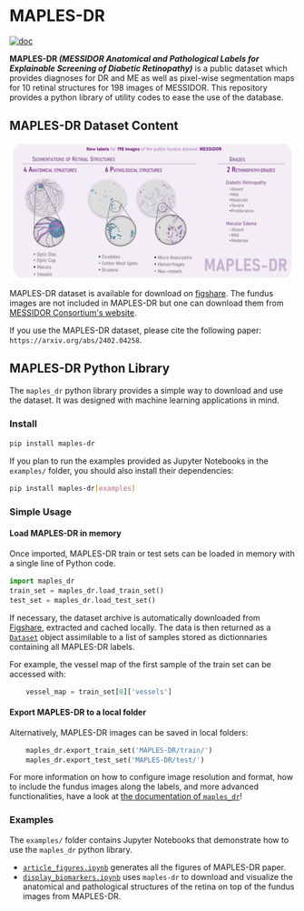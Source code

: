 # MAPLES-DR

[![doc](https://github.com/LIV4D/MAPLES-DR/actions/workflows/documentation.yml/badge.svg?branch=dev)](https://liv4d.github.io/MAPLES-DR/index.html)

**MAPLES-DR _(MESSIDOR Anatomical and Pathological Labels for Explainable Screening of Diabetic Retinopathy)_** is a public dataset which provides diagnoses for DR and ME as well as pixel-wise segmentation maps for 10 retinal structures for 198 images of MESSIDOR. This repository provides a python library of utility codes to ease the use of the database.

## MAPLES-DR Dataset Content
![Overview of the content of the MAPLES-DR dataset.](docs/source/_static/MAPLES-DR_Overview.svg)

MAPLES-DR dataset is available for download on [figshare](https://doi.org/10.6084/m9.figshare.24328660). The fundus images are not included in MAPLES-DR but one can download them from [MESSIDOR Consortium's website](https://www.adcis.net/fr/logiciels-tiers/messidor-fr/).

If you use the MAPLES-DR dataset, please cite the following paper:
```https://arxiv.org/abs/2402.04258```.


## MAPLES-DR Python Library

The `maples_dr` python library provides a simple way to download and use the dataset. It was designed with machine learning applications in mind.

### Install

```bash
pip install maples-dr
```

If you plan to run the examples provided as Jupyter Notebooks in the `examples/` folder, you should 
also install their dependencies:
```bash
pip install maples-dr[examples]
```

### Simple Usage

#### Load MAPLES-DR in memory

Once imported, MAPLES-DR train or test sets can be loaded in memory with a single line of Python code.

```python
import maples_dr
train_set = maples_dr.load_train_set()
test_set = maples_dr.load_test_set()
```

If necessary, the dataset archive is automatically downloaded from [Figshare](https://doi.org/10.6084/m9.figshare.24328660), extracted and cached locally. The data is then returned as a [`Dataset`](https://liv4d.github.io/MAPLES-DR/api_reference/dataset.html) object assimilable to a list of samples stored as dictionnaries containing all MAPLES-DR labels. 

For example, the vessel map of the first sample of the train set can be accessed with:

```python
    vessel_map = train_set[0]['vessels']
```

#### Export MAPLES-DR to a local folder
Alternatively, MAPLES-DR images can be saved in local folders:

```python
    maples_dr.export_train_set('MAPLES-DR/train/')
    maples_dr.export_test_set('MAPLES-DR/test/')
```


For more information on how to configure image resolution and format, how to include the fundus images along the labels, and more advanced functionalities, have a look at [the documentation of `maples_dr`](https://liv4d.github.io/MAPLES-DR/index.html)!

### Examples
The `examples/` folder contains Jupyter Notebooks that demonstrate how to use the `maples_dr` python library.
 - [`article_figures.ipynb`](examples/article_figures.ipynb) generates all the figures of MAPLES-DR paper.
 - [`display_biomarkers.ipynb`](examples/display_biomarkers.ipynb) uses `maples-dr` to download and visualize the anatomical and pathological structures of the retina on top of the fundus images from MAPLES-DR.
